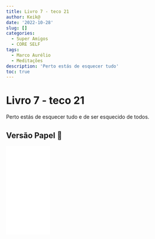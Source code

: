```yaml
---
title: Livro 7 - teco 21
author: Keik@
date: '2022-10-28'
slug: []
categories:
  - Super Amigos
  - CORE SELF
tags:
  - Marco Aurélio
  - Meditações
description: 'Perto estás de esquecer tudo'
toc: true
---
```


# Livro 7 - teco 21


Perto estás de esquecer tudo e de ser esquecido de todos.


## Versão Papel :book:
<iframe style="width:120px;height:240px;" marginwidth="0" marginheight="0" scrolling="no" frameborder="0" src="//ws-na.amazon-adsystem.com/widgets/q?ServiceVersion=20070822&OneJS=1&Operation=GetAdHtml&MarketPlace=BR&source=ss&ref=as_ss_li_til&ad_type=product_link&tracking_id=mundodekeika-20&language=pt_BR&marketplace=amazon&region=BR&placement=B092FVY4BB&asins=B092FVY4BB&linkId=37c5ec14221f61f811029aa88b520891&show_border=true&link_opens_in_new_window=true"></iframe>